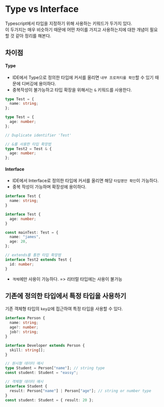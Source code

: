 # Type vs Interface

Typescript에서 타입을 지정하기 위해 사용하는 키워드가 두가지 있다.<br />
이 두가지는 매우 비슷하기 때문에 어떤 차이를 가지고 사용하는지에 대한 개념이 필요할 것 같아 정리를 해본다.

## 차이점

#### Type

- IDE에서 Type으로 정의한 타입에 커서를 올리면 `내부 프로퍼티를 확인`할 수 있기 때문에 디버깅에 용이하다.
- 중복작성이 불가능하고 타입 확장을 위해서는 `&` 키워드를 사용한다.<br />

```typescript
type Test = {
  name: string;
};

type Test = {
  age: number;
};

// Duplicate identifier 'Test'

// &를 사용한 타입 확장법
type Test2 = Test & {
  age: number;
};
```

#### Interface

- IDE에서 Interface로 정의한 타입에 커서를 올리면 해당 `타입명만 확인`이 가능하다.
- 중복 작성이 가능하며 확장성에 용이하다.<br />

```typescript
interface Test {
  name: string;
}

interface Test {
  age: number;
}

const mainTest: Test = {
  name: "james",
  age: 20,
};

// extends를 통한 타입 확장법
interface Test2 extends Test {
  id: number;
}
```

- `객체`에만 사용이 가능하다. => 리터럴 타입에는 사용이 불가능

## 기존에 정의한 타입에서 특정 타입을 사용하기

기존 객체형 타입의 `key값`에 접근하여 특정 타입을 사용할 수 있다.

```typescript
interface Person {
  name: string;
  age?: number;
  job?: string;
}

interface Developer extends Person {
  skill: string[];
}

// 원시형 데이터 예시
type Student = Person["name"]; // string type
const student: Student = "eassy";

// 객체형 데이터 예시
interface Student {
  result: Person["name"] | Person["age"]; // string or number type
}
const student: Student = { result: 20 };
```
